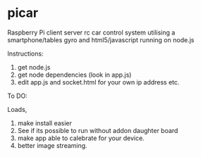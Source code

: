 picar
=====

Raspberry Pi client server rc car control system utilising a smartphone/tables gyro and html5/javascript running on node.js

Instructions:

1. get node.js
2. get node dependencies (look in app.js)
3. edit app.js and socket.html for your own ip address etc.


To DO:

Loads,

1. make install easier
2. See if its possible to run without addon daughter board
3. make app able to calebrate for your device.
4. better image streaming.
